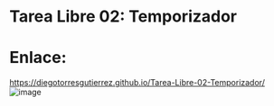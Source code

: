 # Tarea Libre 02: Temporizador
# Enlace:
https://diegotorresgutierrez.github.io/Tarea-Libre-02-Temporizador/
![image](https://user-images.githubusercontent.com/111834274/187833730-d96ef086-619a-4bc1-b0a8-8a8c1146131f.png)
